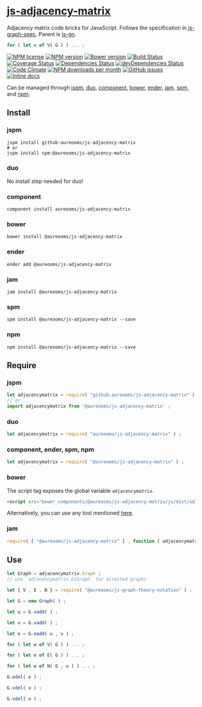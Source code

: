 [js-adjacency-matrix](http://aureooms.github.io/js-adjacency-matrix)
==

Adjacency matrix code bricks for JavaScript.
Follows the specification in
[js-graph-spec](https://github.com/aureooms/js-graph-spec).
Parent is [js-gn](https://github.com/aureooms/js-gn).

```js
for ( let v of V( G ) ) ... ;
```

[![NPM license](http://img.shields.io/npm/l/@aureooms/js-adjacency-matrix.svg?style=flat)](https://raw.githubusercontent.com/aureooms/js-adjacency-matrix/master/LICENSE)
[![NPM version](http://img.shields.io/npm/v/@aureooms/js-adjacency-matrix.svg?style=flat)](https://www.npmjs.org/package/@aureooms/js-adjacency-matrix)
[![Bower version](http://img.shields.io/bower/v/@aureooms/js-adjacency-matrix.svg?style=flat)](http://bower.io/search/?q=@aureooms/js-adjacency-matrix)
[![Build Status](http://img.shields.io/travis/aureooms/js-adjacency-matrix.svg?style=flat)](https://travis-ci.org/aureooms/js-adjacency-matrix)
[![Coverage Status](http://img.shields.io/coveralls/aureooms/js-adjacency-matrix.svg?style=flat)](https://coveralls.io/r/aureooms/js-adjacency-matrix)
[![Dependencies Status](http://img.shields.io/david/aureooms/js-adjacency-matrix.svg?style=flat)](https://david-dm.org/aureooms/js-adjacency-matrix#info=dependencies)
[![devDependencies Status](http://img.shields.io/david/dev/aureooms/js-adjacency-matrix.svg?style=flat)](https://david-dm.org/aureooms/js-adjacency-matrix#info=devDependencies)
[![Code Climate](http://img.shields.io/codeclimate/github/aureooms/js-adjacency-matrix.svg?style=flat)](https://codeclimate.com/github/aureooms/js-adjacency-matrix)
[![NPM downloads per month](http://img.shields.io/npm/dm/@aureooms/js-adjacency-matrix.svg?style=flat)](https://www.npmjs.org/package/@aureooms/js-adjacency-matrix)
[![GitHub issues](http://img.shields.io/github/issues/aureooms/js-adjacency-matrix.svg?style=flat)](https://github.com/aureooms/js-adjacency-matrix/issues)
[![Inline docs](http://inch-ci.org/github/aureooms/js-adjacency-matrix.svg?branch=master&style=shields)](http://inch-ci.org/github/aureooms/js-adjacency-matrix)

Can be managed through [jspm](https://github.com/jspm/jspm-cli),
[duo](https://github.com/duojs/duo),
[component](https://github.com/componentjs/component),
[bower](https://github.com/bower/bower),
[ender](https://github.com/ender-js/Ender),
[jam](https://github.com/caolan/jam),
[spm](https://github.com/spmjs/spm),
and [npm](https://github.com/npm/npm).

## Install

### jspm
```terminal
jspm install github:aureooms/js-adjacency-matrix
# or
jspm install npm:@aureooms/js-adjacency-matrix
```
### duo
No install step needed for duo!

### component
```terminal
component install aureooms/js-adjacency-matrix
```

### bower
```terminal
bower install @aureooms/js-adjacency-matrix
```

### ender
```terminal
ender add @aureooms/js-adjacency-matrix
```

### jam
```terminal
jam install @aureooms/js-adjacency-matrix
```

### spm
```terminal
spm install @aureooms/js-adjacency-matrix --save
```

### npm
```terminal
npm install @aureooms/js-adjacency-matrix --save
```

## Require
### jspm
```js
let adjacencymatrix = require( "github:aureooms/js-adjacency-matrix" ) ;
// or
import adjacencymatrix from '@aureooms/js-adjacency-matrix' ;
```
### duo
```js
let adjacencymatrix = require( "aureooms/js-adjacency-matrix" ) ;
```

### component, ender, spm, npm
```js
let adjacencymatrix = require( "@aureooms/js-adjacency-matrix" ) ;
```

### bower
The script tag exposes the global variable `adjacencymatrix`.
```html
<script src="bower_components/@aureooms/js-adjacency-matrix/js/dist/adjacency-matrix.min.js"></script>
```
Alternatively, you can use any tool mentioned [here](http://bower.io/docs/tools/).

### jam
```js
require( [ "@aureooms/js-adjacency-matrix" ] , function ( adjacencymatrix ) { ... } ) ;
```

## Use


```js
let Graph = adjacencymatrix.Graph ;
// use `adjacencymatrix.DiGraph` for directed graphs

let { V , E , N } = require( "@aureooms/js-graph-theory-notation" ) ;

let G = new Graph( ) ;

let u = G.vadd( ) ;

let v = G.vadd( ) ;

let e = G.eadd( u , v ) ;

for ( let w of V( G ) ) ... ;

for ( let e of E( G ) ) ... ;

for ( let w of N( G , u ) ) ... ;

G.edel( e ) ;

G.vdel( v ) ;

G.vdel( u ) ;
```
